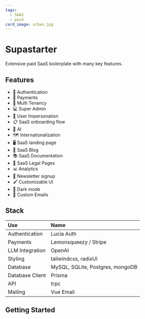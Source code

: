 ```yaml
---
tags:
  - SAAS
  - paid
card_image: urban.jpg
---
```


# Supastarter

Extensive paid SaaS boilerplate with many key features.

## Features

+ 🔐 Authentication
+ 💸 Payments
+ 🏢 Multi Tenancy
+ 💻 Super Admin
+ 🦹 User Impersonation
+ 📋 SaaS onboarding flow
+ 🤖 AI
+ 🗺️ Internationalization
+ 🖥️ SaaS landing page
+ 📰 SaaS Blog
+ 📚 SaaS Documentation
+ 📃 SaaS Legal Pages
+ 📊 Analytics
+ 📧 Newsletter signup
+ 🖌️ Customizable UI
+ 🌙 Dark mode
+ 📧 Custom Emails

## Stack

| Use | Name |
|:--- |:---- |
| Authentication | Lucia Auth |
| Payments | Lemonsqueezy / Stripe |
| LLM Integration | OpenAI |
| Styling | tailwindcss, radixUI |
| Database | MySQL, SQLite, Postgres, mongoDB |
| Database Client | Prisma |
| API | trpc |
| Mailing | Vue Email |


## Getting Started

